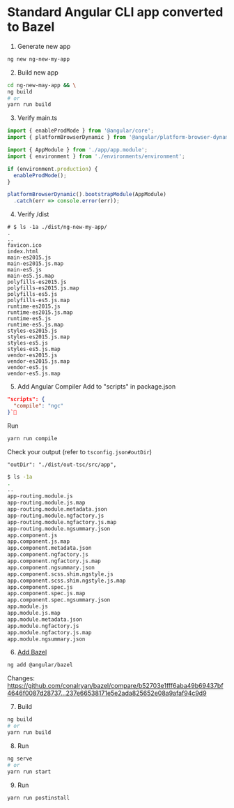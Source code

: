 # Standard Angular CLI app converted to Bazel

1. Generate new app
```bash
ng new ng-new-my-app
```

2. Build new app
```bash
cd ng-new-may-app && \
ng build
# or
yarn run build
```

3. Verify main.ts
```typescript
import { enableProdMode } from '@angular/core';
import { platformBrowserDynamic } from '@angular/platform-browser-dynamic';

import { AppModule } from './app/app.module';
import { environment } from './environments/environment';

if (environment.production) {
  enableProdMode();
}

platformBrowserDynamic().bootstrapModule(AppModule)
  .catch(err => console.error(err));
```

4. Verify /dist
```
# $ ls -1a ./dist/ng-new-my-app/
.
..
favicon.ico
index.html
main-es2015.js
main-es2015.js.map
main-es5.js
main-es5.js.map
polyfills-es2015.js
polyfills-es2015.js.map
polyfills-es5.js
polyfills-es5.js.map
runtime-es2015.js
runtime-es2015.js.map
runtime-es5.js
runtime-es5.js.map
styles-es2015.js
styles-es2015.js.map
styles-es5.js
styles-es5.js.map
vendor-es2015.js
vendor-es2015.js.map
vendor-es5.js
vendor-es5.js.map
```

5. Add Angular Compiler
Add to "scripts" in package.json

```json
"scripts": {
  "compile": "ngc"
}`
```

Run
```bash
yarn run compile
```

Check your output (refer to `tsconfig.json#outDir`)
```
"outDir": "./dist/out-tsc/src/app",
```
```bash
$ ls -1a
.
..
app-routing.module.js
app-routing.module.js.map
app-routing.module.metadata.json
app-routing.module.ngfactory.js
app-routing.module.ngfactory.js.map
app-routing.module.ngsummary.json
app.component.js
app.component.js.map
app.component.metadata.json
app.component.ngfactory.js
app.component.ngfactory.js.map
app.component.ngsummary.json
app.component.scss.shim.ngstyle.js
app.component.scss.shim.ngstyle.js.map
app.component.spec.js
app.component.spec.js.map
app.component.spec.ngsummary.json
app.module.js
app.module.js.map
app.module.metadata.json
app.module.ngfactory.js
app.module.ngfactory.js.map
app.module.ngsummary.json
```

6. [Add Bazel](https://angular.io/guide/bazel)
```bash
ng add @angular/bazel
```

Changes: https://github.com/conalryan/bazel/compare/b52703e1fff6aba49b69437bf4646f0087d28737...237e66538171e5e2ada825652e08a9afaf94c9d9

7. Build
```bash
ng build
# or
yarn run build
```

8. Run
```bash
ng serve
# or
yarn run start
```

9. Run
```bash
yarn run postinstall
```
